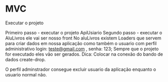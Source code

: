 # MVC
Executar o projeto

Primeiro passo -  executar o projeto ApiUsiario
Segundo passo - executar o AluLivros ele vai ser nosso front 
No aluLivros existem Loaders que servem para criar dados em nossa aplicação como também o usuario com perfil administrativo 
login: teste@gmail.com , senha: 123;
Sempre que o projeto for executado eles vão ser gerados.
Dica: Colocar na conexão do bando de dados create-drop.

O perfil adminstrador consegue excluir usuario da aplicação enquanto o usuario normal não.
